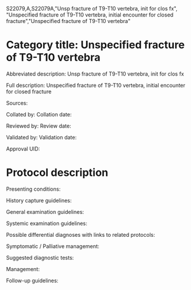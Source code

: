 S22079,A,S22079A,"Unsp fracture of T9-T10 vertebra, init for clos fx", "Unspecified fracture of T9-T10 vertebra, initial encounter for closed fracture","Unspecified fracture of T9-T10 vertebra"
# Category title: Unspecified fracture of T9-T10 vertebra

Abbreviated description: Unsp fracture of T9-T10 vertebra, init for clos fx

Full description: Unspecified fracture of T9-T10 vertebra, initial encounter for closed fracture

Sources:

Collated by:
Collation date:

Reviewed by:
Review date:

Validated by:
Validation date:

Approval UID:

# Protocol description

Presenting conditions:

History capture guidelines:

General examination guidelines:

Systemic examination guidelines:

Possible differential diagnoses with links to related protocols:

Symptomatic / Palliative management:

Suggested diagnostic tests:

Management:

Follow-up guidelines:
